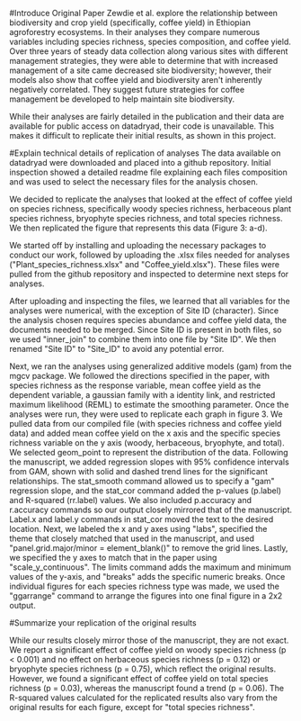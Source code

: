 #Introduce Original Paper
Zewdie et al. explore the relationship between biodiversity and crop yield (specifically, coffee yield) in Ethiopian agroforestry ecosystems. In their analyses they compare numerous variables including species richness, species composition, and coffee yield. Over three years of steady data collection along various sites with different management strategies, they were able to determine that with increased management of a site came decreased site biodiversity; however, their models also show that coffee yield and biodiversity aren't inherently negatively correlated. They suggest future strategies for coffee management be developed to help maintain site biodiversity.

While their analyses are fairly detailed in the publication and their data are available for public access on datadryad, their code is unavailable. This makes it difficult to replicate their initial results, as shown in this project. 

#Explain technical details of replication of analyses
The data available on datadryad were downloaded and placed into a github repository. Initial inspection showed a detailed readme file explaining each files composition and was used to select the necessary files for the analysis chosen.

We decided to replicate the analyses that looked at the effect of coffee yield on species richness, specifically woody species richness, herbaceous plant species richness, bryophyte species richness, and total species richness. We then replicated the figure that represents this data (Figure 3: a-d).

We started off by installing and uploading the necessary packages to conduct our work, followed by uploading the .xlsx files needed for analyses ("Plant_species_richness.xlsx" and "Coffee_yield.xlsx"). These files were pulled from the github repository and inspected to determine next steps for analyses.

After uploading and inspecting the files, we learned that all variables for the analyses were numerical, with the exception of Site ID (character). Since the analysis chosen requires species abundance and coffee yield data, the documents needed to be merged. Since Site ID is present in both files, so we used "inner_join" to combine them into one file by "Site ID". We then renamed "Site ID" to "Site_ID" to avoid any potential error.

Next, we ran the analyses using generalized additive models (gam) from the mgcv package. We followed the directions specified in the paper, with species richness as the response variable, mean coffee yield as the dependent variable, a gaussian family with a identity link, and restricted maximum likelihood (REML) to estimate the smoothing parameter. Once the analyses were run, they were used to replicate each graph in figure 3. We pulled data from our compiled file (with species richness and coffee yield data) and added mean coffee yield on the x axis and the specific species richness variable on the y axis (woody, herbaceous, bryophyte, and total). We selected geom_point to represent the distribution of the data. Following the manuscript, we added regression slopes with 95% confidence intervals from GAM, shown with solid and dashed trend lines for the significant relationships. The stat_smooth command allowed us to specify a "gam" regression slope, and the stat_cor command added the p-values (p.label) and R-squared (rr.label) values. We also included p.accuracy and r.accuracy commands so our output closely mirrored that of the manuscript. Label.x and label.y commands in stat_cor moved the text to the desired location. Next, we labeled the x and y axes using "labs", specified the theme that closely matched that used in the manuscript, and used "panel.grid.major/minor = element_blank()" to remove the grid lines. Lastly, we specified the y axes to match that in the paper using "scale_y_continuous". The limits command adds the maximum and minimum values of the y-axis, and "breaks" adds the specific numeric breaks. Once individual figures for each species richness type was made, we used the "ggarrange" command to arrange the figures into one final figure in a 2x2 output.

#Summarize your replication of the original results

While our results closely mirror those of the manuscript, they are not exact.  We report a significant effect of coffee yield on woody species richness (p < 0.001) and no effect on herbaceous species richness (p = 0.12) or bryophyte species richness (p = 0.75), which reflect the original results. However, we found a significant effect of coffee yield on total species richness (p = 0.03), whereas the manuscript found a trend (p = 0.06). The R-squared values calculated for the replicated results also vary from the original results for each figure, except for "total species richness".